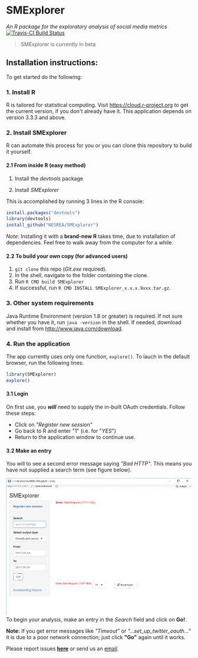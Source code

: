 
<!-- README.md is generated from README.Rmd. Please edit that file -->
SMExplorer
==========

*An R package for the exploratory analysis of social media metrics*
[![Travis-CI Build Status](https://travis-ci.org/BroVic/SMExplorer.svg?branch=master)](https://travis-ci.org/BroVic/SMExplorer)

> SMExplorer is currently in beta

Installation instructions:
--------------------------

To get started do the following:

### 1. Install R

R is tailored for statistical computing. Visit <https://cloud.r-project.org> to get the current version, if you don't already have it. This application depends on version 3.3.3 and above.

### 2. Install SMExplorer

R can automate this process for you or you can clone this repository to build it yourself.

#### 2.1 From inside R (easy method)

1.  Install the *devtools* package

2.  Install *SMExplorer*

This is accomplished by running 3 lines in the R console:

``` r
install.packages("devtools")
library(devtools)
install_github("NESREA/SMExplorer")
```

*Note*: Installing it with a **brand-new R** takes time, due to installation of dependencies. Feel free to walk away from the computer for a while.

#### 2.2 To build your own copy (for advanced users)

1.  `git clone` this repo (*Git.exe* required).
2.  In the shell, navigate to the folder containing the clone.
3.  Run `R CMD build SMExplorer`
4.  If successful, run `R CMD INSTALL SMExplorer_x.x.x.9xxx.tar.gz`.

### 3. Other system requirements

Java Runtime Environment (version 1.8 or greater) is required. If not sure whether you have it, run `java -version` in the shell. If needed, download and install from <http://www.java.com/download>.

### 4. Run the application

The app currently uses only one function, `explore()`. To lauch in the default browser, run the following lines:

``` r
library(SMExplorer)
explore()
```

#### 3.1 Login

On first use, you ***will*** need to supply the in-built OAuth credentials. Follow these steps:
+ Click on *"Register new session"*
+ Go back to R and enter "1" (i.e. for "*YES*")
+ Return to the application window to continue use.

#### 3.2 Make an entry

You will to see a second error message saying *"Bad HTTP"*. This means you have not supplied a search term (see figure below).

![](error-badrequest.PNG)
To begin your analysis, make an entry in the *Search* field and click on **Go!**.

**Note:** If you get error messages like *"Timeout"* or *"...set\_up\_twitter\_oauth..."* it is due to a poor network connection; just click **"Go"** again until it works.

Please report issues **[here](https://github.com/NESREA/SMExplorer/issues)** or send us an [email](mailto:victor.ordu@nesrea.gov.ng).
